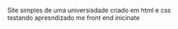 Site simples de uma universisdade criado em html e css <br>
testando apresndizado me front end inicinate
